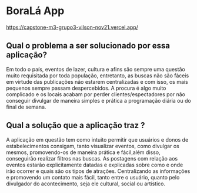 # BoraLá App

https://capstone-m3-grupo3-vilson-nov21.vercel.app/

## Qual o problema a ser solucionado por essa aplicação?

Em todo o país, eventos de lazer, cultura e afins são sempre uma questão muito requisitada por toda população, entretanto, as buscas não são fáceis em virtude das publicações não estarem centralizadas e com isso, os mais pequenos sempre passam despercebidos. A procura é algo muito complicado e os locais acabam por perder clientes/espectadores por não conseguir divulgar de maneira simples e prática a programação diária ou do final de semana.

## Qual a solução que a aplicação traz ?

A aplicação em questão tem como intuito permitir que usuários e donos de estabelecimentos consigam, tanto visualizar eventos, como divulgar os mesmos, promovendo-os de maneira prática e fácil,além disso, conseguirão realizar filtros nas buscas. As postagens com relação aos eventos estarão explicitamente datadas e explicadas sobre como e onde irão ocorrer e quais são os tipos de atrações. Centralizando as informações e promovendo um contato mais fácil, tanto entre o usuário, quanto pelo divulgador do acontecimento, seja ele cultural, social ou artístico.
